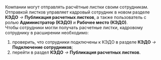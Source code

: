 Компании могут отправлять расчётные листки своим сотрудникам. Отправкой листков управляет кадровый сотрудник в новом разделе **КЭДО** *→* **Публикация расчетных листков**, а также пользователь с ролью **Администратор (КЭДО)** и **Рабочее место (КЭДО)**.  
Чтобы сотрудники могли получать расчетные листки, кадровому сотруднику в расширении необходимо:

1. проверить, что сотрудники подключены к КЭДО в разделе **КЭДО** *→* **Подключение сотрудников**;  
2. перейти в раздел **КЭДО** *→* **Публикация расчетных листков**. 